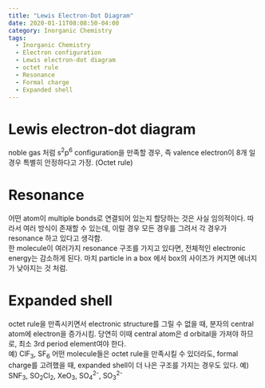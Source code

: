 ```yaml
---
title: "Lewis Electron-Dot Diagram"
date: 2020-01-11T08:08:50-04:00
category: Inorganic Chemistry
tags:
  - Inorganic Chemistry
  - Electron configuration
  - Lewis electron-dot diagram
  - octet rule
  - Resonance
  - Formal charge
  - Expanded shell
---
```


# Lewis electron-dot diagram
noble gas 처럼 s<sup>2</sup>p<sup>6</sup> configuration을 만족할 경우, 즉 valence electron이 8개 일 경우 특별히 안정하다고 가정. (Octet rule)  

# Resonance
어떤 atom이 multiple bonds로 연결되어 있는지 할당하는 것은 사실 임의적이다. 따라서 여러 방식이 존재할 수 있는데, 이럴 경우 모든 경우를 그려서 각 경우가 resonance 하고 있다고 생각함.  
한 molecule이 여러가지 resonance 구조를 가지고 있다면, 전체적인 electronic energy는 감소하게 된다. 마치 particle in a box 에서 box의 사이즈가 커지면 에너지가 낮아지는 것 처럼.  

# Expanded shell
octet rule을 만족시키면서 electronic structure를 그릴 수 없을 때, 분자의 central atom에 electron을 증가시킴. 당연히 이때 central atom은 d orbital을 가져야 하므로, 최소 3rd period element여야 한다.  
예) ClF<sub>3</sub>, SF<sub>6</sub>
어떤 molecule들은 octet rule을 만족시킬 수 있더라도, formal charge를 고려했을 때, expanded shell이 더 나은 구조를 가지는 경우도 있다.
예) SNF<sub>3</sub>, SO<sub>2</sub>Cl<sub>2</sub>, XeO<sub>3</sub>, SO<sub>4</sub><sup>2-</sup>, SO<sub>3</sub><sup>2-</sup>  
